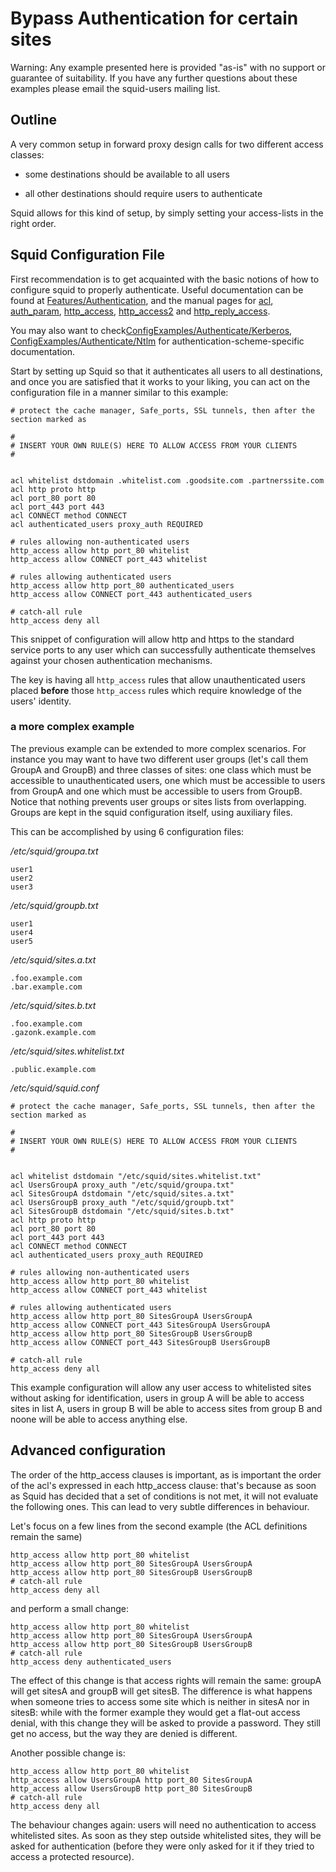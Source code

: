 # Bypass Authentication for certain sites

Warning: Any example presented here is provided "as-is" with no support
or guarantee of suitability. If you have any further questions about
these examples please email the squid-users mailing list.

## Outline

A very common setup in forward proxy design calls for two different
access classes:

  - some destinations should be available to all users

  - all other destinations should require users to authenticate

Squid allows for this kind of setup, by simply setting your access-lists
in the right order.

## Squid Configuration File

First recommendation is to get acquainted with the basic notions of how
to configure squid to properly authenticate. Useful documentation can be
found at
[Features/Authentication](https://wiki.squid-cache.org/ConfigExamples/Authenticate/Bypass/Features/Authentication#),
and the manual pages for
[acl](http://www.squid-cache.org/Doc/config/acl#),
[auth\_param](http://www.squid-cache.org/Doc/config/auth_param#),
[http\_access](http://www.squid-cache.org/Doc/config/http_access#),
[http\_access2](http://www.squid-cache.org/Doc/config/http_access2#) and
[http\_reply\_access](http://www.squid-cache.org/Doc/config/http_reply_access#).

You may also want to
check[ConfigExamples/Authenticate/Kerberos](https://wiki.squid-cache.org/ConfigExamples/Authenticate/Bypass/ConfigExamples/Authenticate/Kerberos#),
[ConfigExamples/Authenticate/Ntlm](https://wiki.squid-cache.org/ConfigExamples/Authenticate/Bypass/ConfigExamples/Authenticate/Ntlm#)
for authentication-scheme-specific documentation.

Start by setting up Squid so that it authenticates all users to all
destinations, and once you are satisfied that it works to your liking,
you can act on the configuration file in a manner similar to this
example:

    # protect the cache manager, Safe_ports, SSL tunnels, then after the section marked as
    
    #
    # INSERT YOUR OWN RULE(S) HERE TO ALLOW ACCESS FROM YOUR CLIENTS
    #
    
    
    acl whitelist dstdomain .whitelist.com .goodsite.com .partnerssite.com
    acl http proto http
    acl port_80 port 80
    acl port_443 port 443
    acl CONNECT method CONNECT
    acl authenticated_users proxy_auth REQUIRED
    
    # rules allowing non-authenticated users
    http_access allow http port_80 whitelist
    http_access allow CONNECT port_443 whitelist
    
    # rules allowing authenticated users
    http_access allow http port_80 authenticated_users
    http_access allow CONNECT port_443 authenticated_users
    
    # catch-all rule
    http_access deny all

This snippet of configuration will allow http and https to the standard
service ports to any user which can successfully authenticate themselves
against your chosen authentication mechanisms.

The key is having all `http_access` rules that allow unauthenticated
users placed **before** those `http_access` rules which require
knowledge of the users' identity.

### a more complex example

The previous example can be extended to more complex scenarios. For
instance you may want to have two different user groups (let's call them
GroupA and GroupB) and three classes of sites: one class which must be
accessible to unauthenticated users, one which must be accessible to
users from GroupA and one which must be accessible to users from GroupB.
Notice that nothing prevents user groups or sites lists from
overlapping. Groups are kept in the squid configuration itself, using
auxiliary files.

This can be accomplished by using 6 configuration files:

*/etc/squid/groupa.txt*

    user1
    user2
    user3

*/etc/squid/groupb.txt*

    user1
    user4
    user5

*/etc/squid/sites.a.txt*

    .foo.example.com
    .bar.example.com

*/etc/squid/sites.b.txt*

    .foo.example.com
    .gazonk.example.com

*/etc/squid/sites.whitelist.txt*

    .public.example.com

*/etc/squid/squid.conf*

    # protect the cache manager, Safe_ports, SSL tunnels, then after the section marked as
    
    #
    # INSERT YOUR OWN RULE(S) HERE TO ALLOW ACCESS FROM YOUR CLIENTS
    #
    
    
    acl whitelist dstdomain "/etc/squid/sites.whitelist.txt"
    acl UsersGroupA proxy_auth "/etc/squid/groupa.txt"
    acl SitesGroupA dstdomain "/etc/squid/sites.a.txt"
    acl UsersGroupB proxy_auth "/etc/squid/groupb.txt"
    acl SitesGroupB dstdomain "/etc/squid/sites.b.txt"
    acl http proto http
    acl port_80 port 80
    acl port_443 port 443
    acl CONNECT method CONNECT
    acl authenticated_users proxy_auth REQUIRED
    
    # rules allowing non-authenticated users
    http_access allow http port_80 whitelist
    http_access allow CONNECT port_443 whitelist
    
    # rules allowing authenticated users
    http_access allow http port_80 SitesGroupA UsersGroupA
    http_access allow CONNECT port_443 SitesGroupA UsersGroupA
    http_access allow http port_80 SitesGroupB UsersGroupB
    http_access allow CONNECT port_443 SitesGroupB UsersGroupB
    
    # catch-all rule
    http_access deny all

This example configuration will allow any user access to whitelisted
sites without asking for identification, users in group A will be able
to access sites in list A, users in group B will be able to access sites
from group B and noone will be able to access anything else.

## Advanced configuration

The order of the http\_access clauses is important, as is important the
order of the acl's expressed in each http\_access clause: that's because
as soon as Squid has decided that a set of conditions is not met, it
will not evaluate the following ones. This can lead to very subtle
differences in behaviour.

Let's focus on a few lines from the second example (the ACL definitions
remain the same)

    http_access allow http port_80 whitelist
    http_access allow http port_80 SitesGroupA UsersGroupA
    http_access allow http port_80 SitesGroupB UsersGroupB
    # catch-all rule
    http_access deny all

and perform a small change:

    http_access allow http port_80 whitelist
    http_access allow http port_80 SitesGroupA UsersGroupA
    http_access allow http port_80 SitesGroupB UsersGroupB
    # catch-all rule
    http_access deny authenticated_users

The effect of this change is that access rights will remain the same:
groupA will get sitesA and groupB will get sitesB. The difference is
what happens when someone tries to access some site which is neither in
sitesA nor in sitesB: while with the former example they would get a
flat-out access denial, with this change they will be asked to provide a
password. They still get no access, but the way they are denied is
different.

Another possible change is:

    http_access allow http port_80 whitelist
    http_access allow UsersGroupA http port_80 SitesGroupA
    http_access allow UsersGroupB http port_80 SitesGroupB
    # catch-all rule
    http_access deny all

The behaviour changes again: users will need no authentication to access
whitelisted sites. As soon as they step outside whitelisted sites, they
will be asked for authentication (before they were only asked for it if
they tried to access a protected resource).
